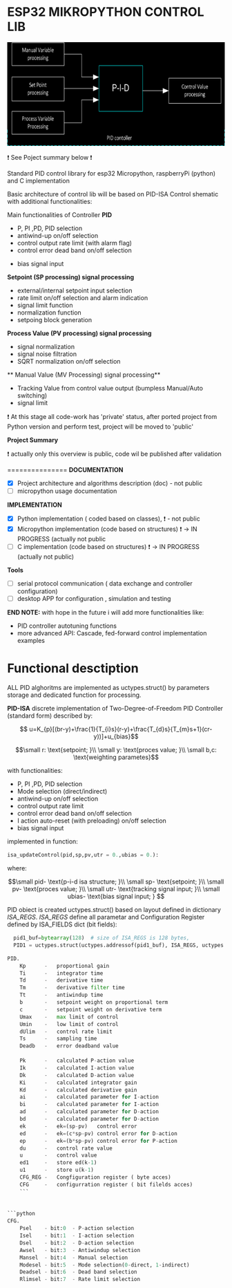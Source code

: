 
ESP32 MIKROPYTHON CONTROL LIB
=============================
<img src="https://github.com/2dof/esp_control/blob/main/drawnings/pid_block_schema_neg.png" width="600" height="240" />

:exclamation: 
See Poject summary below :exclamation: 
 

Standard PID control library for esp32 Micropython, raspberryPi (python) and C implementation  
 

Basic architecture of control lib will be based on PID-ISA Control shematic  with
additional functionalities: 

Main functionalities of Controller
**PID**
  - P, PI ,PD, PID selection
  - antiwind-up on/off selection
  - control output rate limit (with alarm flag)
  - control error dead band on/off selection
 <!--  - I action auto-reset (with preloading) on/off selection -->
  - bias signal input 
  
**Setpoint (SP processing) signal processing**
   
  - external/internal setpoint input selection
  - rate limit on/off selection and alarm indication
  - signal limit function
  - normalization function
  - setpoing block generation
  
**Process Value (PV processing) signal processing**
  - signal normalization 
  - signal noise filtration
  - SQRT normalization on/off selection 

** Manual Value (MV Processing) signal processing**
  - Tracking Value from control value output (bumpless Manual/Auto switching)
  - signal limit 
  

:exclamation: 
At this stage all code-work has 'private' status, after ported project from Python version 
and perform test, project will be moved to 'public'
 

**Project Summary**

:exclamation:
actually only this overview is public, code wil be published after validation

===============
**DOCUMENTATION**
  - [x] Project architecture and algorithms description (doc) - not public 
  - [ ] micropython usage documentation  
 
**IMPLEMENTATION** 
  
  - [x] Python implementation ( coded based on classes), :exclamation: - not public 
  - [x] Micropython implementation (code based on structures)  :exclamation: → IN PROGRESS (actually not public 
  - [ ] C implementation (code based on structures)   :exclamation: → IN PROGRESS (actually not public)

**Tools**
  - [ ] serial protocol communication ( data exchange and controller configuration) 
  - [ ] desktop APP for configuration , simulation and testing 

**END NOTE:** with hope in the future i will add more functionalities like:
  - PID controller autotuning functions
  - more advanced API: Cascade, fed-forward control implementation examples 
 

  
 Functional desctiption 
 ====================== 
<!--  [Functional description](functional_description.md) -->

ALL PID alghoritms are implemented as uctypes.struct() by  parameters storage and dedicated function for processing.

**PID-ISA** 
discrete implementation of Two-Degree-of-Freedom PID Controller (standard form) described by:

$$ u=K_{p}[(br-y)+\frac{1}{T_{i}s}(r-y)+\frac{T_{d}s}{T_{m}s+1}(cr-y))]+u_{bias}$$ 
```math
\small   r: \text{setpoint; }\\
\small   y: \text{proces value; }\\
\small   b,c: \text{weighting parametes}
```
with functionalities:
  - P, PI ,PD, PID selection
  - Mode selection (direct/indirect)
  - antiwind-up on/off selection 
  - control output rate limit 
  - control error dead band on/off selection 
  - I action auto-reset (with preloading) on/off selection 
  - bias signal input 

implemented in function:
```python
isa_updateControl(pid,sp,pv,utr = 0.,ubias = 0.):
```
where: 
```math
\small   pid- \text{p-i-d isa structure; }\\
\small   sp- \text{setpoint; }\\
\small  pv- \text{proces value; }\\
\small  utr- \text{tracking signal input; }\\
\small  ubias- \text{bias  signal input; } 
```
 
 PID obiect is created uctypes.struct() based on layout defined in  dictionary *ISA_REGS*. 
 *ISA_REGS* define all parametar and Configuration Register defined by ISA_FIELDS dict (bit fields):

```python
  pid1_buf=bytearray(128)  # size of ISA_REGS is 128 bytes, 
  PID1 = uctypes.struct(uctypes.addressof(pid1_buf), ISA_REGS, uctypes.LITTLE_ENDIAN)
```


```python
PID.   
    Kp      -   proportional gain   
    Ti      -   integrator time   
    Td      -   derivative time 
    Tm      -   derivative filter time    
    Tt      -   antiwindup time     
    b       -   setpoint weight on proportional term    
    c       -   setpoint weight on derivative term     
    Umax    -   max limit of control   
    Umin    -   low limit of control   
    dUlim   -   control rate limit  
    Ts      -   sampling time     
    Deadb   -   error deadband value   
          
    Pk      -   calculated P-action value  
    Ik      -   calculated I-action value      
    Dk      -   calculated D-action value        
    Ki      -   calculated integrator gain        
    Kd      -   calculated derivative gain  
    ai      -   calculated parameter for I-action   
    bi      -   calculated parameter for I-action  
    ad      -   calculated parameter for D-action  
    bd      -   calculated parameter for D-action   
    ek      -   ek=(sp-pv)   control error    
    ed      -   ek=(c*sp-pv) control error for D-action   
    ep      -   ek=(b*sp-pv) control error for P-action    
    du      -   control rate value     
    u       -   control value     
    ed1     -   store ed(k-1)   
    u1      -   store u(k-1)     
    CFG_REG -   Congfiguration register ( byte acces)
    CFG     -   configurration register ( bit filelds acces)   
    ```
    

```python
CFG.
    Psel    - bit:0  - P-action selection 
    Isel    - bit:1  - I-action selection
    Dsel    - bit:2  - D-action selection
    Awsel   - bit:3  - Antiwindup selection
    Mansel  - bit:4  - Manual selection
    Modesel - bit:5  - Mode selection(0-direct, 1-indirect)
    Deadsel - bit:6  - Dead band selection
    Rlimsel - bit:7  - Rate limit selection    
``` 

    
 
